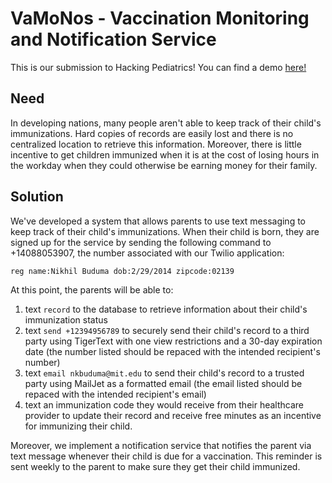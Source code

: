 # VaMoNos - Vaccination Monitoring and Notification Service

This is our submission to Hacking Pediatrics! You can find a demo [here!](https://www.youtube.com/watch?v=JGNLnXBIz4Q)

## Need
In developing nations, many people aren't able to keep track of their child's immunizations. Hard copies of records are easily lost and there is no centralized location to retrieve this information. Moreover, there is little incentive to get children immunized when it is at the cost of losing hours in the workday when they could otherwise be earning money for their family.

## Solution
We've developed a system that allows parents to use text messaging to keep track of their child's immunizations. When their child is born, they are signed up for the service by sending the following command to +14088053907, the number associated with our Twilio application:

`reg name:Nikhil Buduma dob:2/29/2014 zipcode:02139`

At this point, the parents will be able to:
 1. text `record` to the database to retrieve information about their child's immunization status 
 2. text `send +12394956789` to securely send their child's record to a third party using TigerText with one view restrictions and a 30-day expiration date (the number listed should be repaced with the intended recipient's number) 
 3. text `email nkbuduma@mit.edu` to send their child's record to a trusted party using MailJet as a formatted email (the email listed should be repaced with the intended recipient's email)
 4. text an immunization code they would receive from their healthcare provider to update their record and receive free minutes as an incentive for immunizing their child. 

Moreover, we implement a notification service that notifies the parent via text message whenever their child is due for a vaccination. This reminder is sent weekly to the parent to make sure they get their child immunized. 
